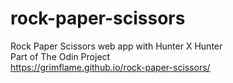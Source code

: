 # rock-paper-scissors
Rock Paper Scissors web app with Hunter X Hunter
<br>
Part of The Odin Project
<br>
https://grimflame.github.io/rock-paper-scissors/
